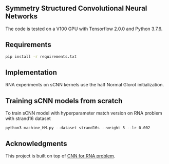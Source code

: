 ## Symmetry Structured Convolutional Neural Networks

The code is tested on a V100 GPU with Tensorflow 2.0.0 and Python 3.7.6.

## Requirements
```bash
pip install -r requirements.txt
```

## Implementation
RNA experiments on sCNN kernels use the half Normal Glorot initialization.

## Training sCNN models from scratch
To train sCNN model with hyperparameter match version on RNA problem with strand16 dataset
```
python3 machine_HM.py --dataset strand16s --weight 5 --lr 0.002 
```

## Acknowledgments
This project is built on top of [CNN for RNA problem](https://github.com/dwillmott/ss-inf).
